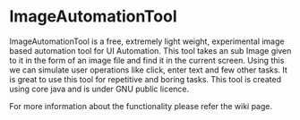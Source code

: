 # ImageAutomationTool

ImageAutomationTool is a free, extremely light weight, experimental image based automation tool for UI Automation. This tool takes an sub Image given to it in the form of an image file and find it in the current screen. Using this we can simulate user operations like click, enter text and few other tasks. It is great to use this tool for repetitive and boring tasks. This tool is created using core java and is under GNU public licence.

For more information about the functionality please refer the wiki page.
